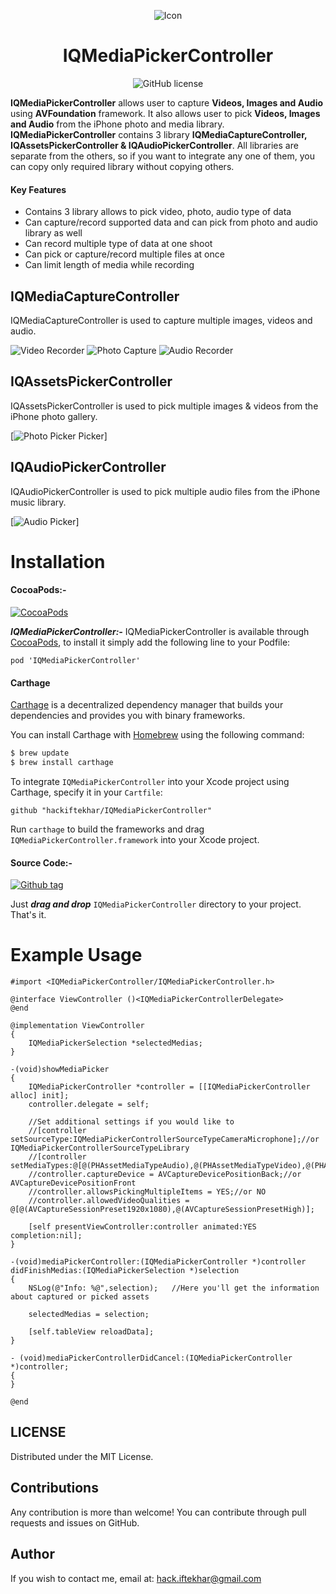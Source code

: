 <p align="center">
  <img src="https://github.com/hackiftekhar/IQMediaPickerController/raw/master/MediaPickerController/Images.xcassets/AppIcon.appiconset/Icon-60.png" alt="Icon"/>
</p>
<H1 align="center">IQMediaPickerController</H1>
<p align="center">
  <img src="https://img.shields.io/github/license/hackiftekhar/IQMediaPickerController.svg"
  alt="GitHub license"/>


   **IQMediaPickerController** allows user to capture **Videos, Images and Audio** using **AVFoundation** framework. It also allows user to pick **Videos, Images and Audio** from the iPhone photo and media library.
   **IQMediaPickerController** contains 3 library **IQMediaCaptureController, IQAssetsPickerController & IQAudioPickerController**. All libraries are separate from the others, so if you want to integrate any one of them, you can copy only required library without copying others.

#### Key Features
- Contains 3 library allows to pick video, photo, audio type of data
- Can capture/record supported data and can pick from photo and audio library as well
- Can record multiple type of data at one shoot
- Can pick or capture/record multiple files at once
- Can limit length of media while recording


IQMediaCaptureController
-----------------------
   IQMediaCaptureController is used to capture multiple images, videos and audio.

![Video Recorder](./Screenshots/VideoCapture.png)
![Photo Capture](./Screenshots/PhotoCapture.png)
![Audio Recorder](./Screenshots/AudioCapture.png)

IQAssetsPickerController
-----------------------
  IQAssetsPickerController is used to pick multiple images & videos from the iPhone photo gallery.

[![Photo Picker Picker](./Screenshots/PhotoVideoPicker.png)]

IQAudioPickerController
-----------------------
  IQAudioPickerController is used to pick multiple audio files from the iPhone music library.

[![Audio Picker](./Screenshots/AudioPicker.png)]

Installation
==========================

#### CocoaPods:-

[![CocoaPods](https://img.shields.io/cocoapods/v/IQMediaPickerController.svg)](http://cocoadocs.org/docsets/IQMediaPickerController)

***IQMediaPickerController:-*** IQMediaPickerController is available through [CocoaPods](http://cocoapods.org), to install
it simply add the following line to your Podfile:

`pod 'IQMediaPickerController'`

#### Carthage

[Carthage](https://github.com/Carthage/Carthage) is a decentralized dependency manager that builds your dependencies and provides you with binary frameworks.

You can install Carthage with [Homebrew](http://brew.sh/) using the following command:

```bash
$ brew update
$ brew install carthage
```

To integrate `IQMediaPickerController` into your Xcode project using Carthage, specify it in your `Cartfile`:

```ogdl
github "hackiftekhar/IQMediaPickerController"
```

Run `carthage` to build the frameworks and drag `IQMediaPickerController.framework` into your Xcode project.


#### Source Code:-

[![Github tag](https://img.shields.io/github/tag/hackiftekhar/IQMediaPickerController.svg)]()

Just ***drag and drop*** `IQMediaPickerController` directory to your project. That's it.

Example Usage
==========================

```objc
#import <IQMediaPickerController/IQMediaPickerController.h>

@interface ViewController ()<IQMediaPickerControllerDelegate>
@end

@implementation ViewController
{
    IQMediaPickerSelection *selectedMedias;
}

-(void)showMediaPicker
{
    IQMediaPickerController *controller = [[IQMediaPickerController alloc] init];
    controller.delegate = self;
    
    //Set additional settings if you would like to
    //[controller setSourceType:IQMediaPickerControllerSourceTypeCameraMicrophone];//or IQMediaPickerControllerSourceTypeLibrary
    //[controller setMediaTypes:@[@(PHAssetMediaTypeAudio),@(PHAssetMediaTypeVideo),@(PHAssetMediaTypeImage)]];
    //controller.captureDevice = AVCaptureDevicePositionBack;//or AVCaptureDevicePositionFront
    //controller.allowsPickingMultipleItems = YES;//or NO
    //controller.allowedVideoQualities = @[@(AVCaptureSessionPreset1920x1080),@(AVCaptureSessionPresetHigh)];

    [self presentViewController:controller animated:YES completion:nil];
}

-(void)mediaPickerController:(IQMediaPickerController *)controller didFinishMedias:(IQMediaPickerSelection *)selection
{
    NSLog(@"Info: %@",selection);   //Here you'll get the information about captured or picked assets

    selectedMedias = selection;

    [self.tableView reloadData];
}

- (void)mediaPickerControllerDidCancel:(IQMediaPickerController *)controller;
{
}

@end
```


LICENSE
---
Distributed under the MIT License.

Contributions
---
Any contribution is more than welcome! You can contribute through pull requests and issues on GitHub.

Author
---
If you wish to contact me, email at: hack.iftekhar@gmail.com
